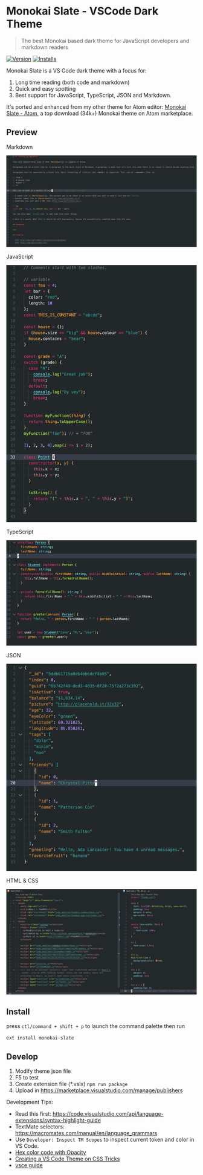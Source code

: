 # Monokai Slate - VSCode Dark Theme

> The best Monokai based dark theme for JavaScript developers and markdown readers

[![Version](https://vsmarketplacebadge.apphb.com/version/zurassic.monokai-slate.svg)](https://marketplace.visualstudio.com/items?itemName=zurassic.monokai-slate) [![Installs](https://vsmarketplacebadge.apphb.com/installs/zurassic.monokai-slate.svg)](https://marketplace.visualstudio.com/items?itemName=zurassic.monokai-slate)

Monokai Slate is a VS Code dark theme with a focus for:

1. Long time reading (both code and markdown)
2. Quick and easy spotting
3. Best support for JavaScript, TypeScript, JSON and Markdown.

It's ported and enhanced from my other theme for Atom editor: [Monokai Slate - Atom](https://atom.io/themes/monokai-slate), a top download (34k+) Monokai theme on Atom marketplace.

## Preview

Markdown

![](https://github.com/hamxiaoz/monokai-slate-vscode/blob/master/test/test.md.png?raw=true)

JavaScript

![](https://github.com/hamxiaoz/monokai-slate-vscode/blob/master/test/test.js.png?raw=true)

TypeScript

![](https://github.com/hamxiaoz/monokai-slate-vscode/blob/master/test/test.ts.png?raw=true)

JSON

![](https://github.com/hamxiaoz/monokai-slate-vscode/blob/master/test/test.json.png?raw=true)

HTML & CSS

![](https://github.com/hamxiaoz/monokai-slate-vscode/blob/master/test/test.html.css.png?raw=true)

## Install

press `ctl/command + shift + p` to launch the command palette then run
```
ext install monokai-slate
```

## Develop

1. Modify theme json file
2. F5 to test
3. Create extension file (*.vslx) `npm run package`
4. Upload in https://marketplace.visualstudio.com/manage/publishers

Development Tips:

- Read this first: https://code.visualstudio.com/api/language-extensions/syntax-highlight-guide
- TextMate selectors: https://macromates.com/manual/en/language_grammars
- Use `Developer: Inspect TM Scopes` to inspect current token and color in VS Code.
- [Hex color code with Opacity](https://gist.github.com/lopspower/03fb1cc0ac9f32ef38f4)
- [Creating a VS Code Theme on CSS Tricks](https://css-tricks.com/creating-a-vs-code-theme/)
- [vsce guide](https://code.visualstudio.com/api/working-with-extensions/publishing-extension#vsce)
